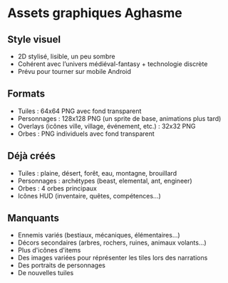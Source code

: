 # Assets graphiques Aghasme

## Style visuel

- 2D stylisé, lisible, un peu sombre
- Cohérent avec l’univers médiéval-fantasy + technologie discrète
- Prévu pour tourner sur mobile Android

## Formats

- Tuiles : 64x64 PNG avec fond transparent
- Personnages : 128x128 PNG (un sprite de base, animations plus tard)
- Overlays (icônes ville, village, événement, etc.) : 32x32 PNG
- Orbes : PNG individuels avec fond transparent

## Déjà créés

- Tuiles : plaine, désert, forêt, eau, montagne, brouillard
- Personnages : archétypes (beast, elemental, ant, engineer)
- Orbes : 4 orbes principaux
- Icônes HUD (inventaire, quêtes, compétences…)

## Manquants

- Ennemis variés (bestiaux, mécaniques, élémentaires…)
- Décors secondaires (arbres, rochers, ruines, animaux volants…)
- Plus d'icônes d'items
- Des images variées pour réprésenter les tiles lors des narrations
- Des portraits de personnages
- De nouvelles tuiles
